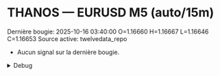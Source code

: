 # THANOS — EURUSD M5 (auto/15m)
Dernière bougie: 2025-10-16 03:40:00  O=1.16660  H=1.16667  L=1.16646  C=1.16653
Source active: twelvedata_repo

- Aucun signal sur la dernière bougie.

<details><summary>Debug</summary>

- TD_API_KEY manquant.

</details>